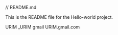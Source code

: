 // README.md

This is the README file for the Hello-world project.


URIM _URIM gmail URIM.gmail.com

